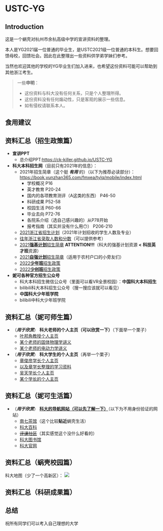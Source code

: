 # USTC-YG

## Introduction

这是一个蜗壳对杭州市余杭高级中学的宣讲资料的整理。

本人是YG2021届一位普通的毕业生，是USTC2021级一位普通的本科生。想要回馈母校，回馈社会。因此在此整理出一些资料供学弟学妹们参考。

当然也欢迎其他的学校的YG毕业生们加入进来，也希望这份资料可能可以帮助到其他浙江考生。

> 一些**申明**：
> - 这份资料与科大没有任何关系，只是个人整理所得。
> - 这份资料没有任何煽动性，只是客观的展示一些信息。
> - 如有侵权请联系本人。

## 食用建议

## 资料汇总（招生政策篇）

- **宣讲PPT**
  - 总介绍PPT:https://ck-killer.github.io/USTC-YG
- **科大本科招生网**（目前只有2021年的信息）：
  - 2021年招生简章（这个挺 ***有用*** 的）（以下为推荐必读部分）：https://book.yunzhan365.com/fmxea/tylq/mobile/index.html
    - 学校概况 P16
    - 英才教育 P20-24
    - 国内的各项教育测评（A这类的东西） P46-50
    - 科研成果 P52-58
    - 校园生活 P60-66
    - 毕业去向 P72-76
    - 各院系介绍（选自己感兴趣的）从P78开始
    - 报考指南（其实并没有什么用😶） P206-210
  - [2021浙江省招生计划](https://zsb.ustc.edu.cn/2017/0405/c12993a181519/page.htm)（2021年计划招收的学生人数及专业）
  - [往年浙江省录取人数和分数](https://zsb.ustc.edu.cn/2017/0405/c12994a181545/page.htm)（可以提供参考）
  - [2021**强基计划**招生简章](https://zsb.ustc.edu.cn/2021/0406/c12992a479109/page.htm) **ATTENTION!!!**（科大的强基计划资源 **<** **科技英才班**资源）
  - [2021**自强计划**招生简章](https://zsb.ustc.edu.cn/2021/0409/c12992a480030/page.htm)（适用于农村户口的小旁友们）
  - [2022**少年班**招生政策](https://zsb.ustc.edu.cn/2021/0917/c12992a523037/page.htm)
  - [2022**少创班**招生政策](https://zsb.ustc.edu.cn/2021/0917/c12992a523035/page.htm)
- **妮可各种官方招生公众号**
  - 科大本科招生微信公众号（里面可以看VR全景校园）：**中国科大本科招生**
  - bilibili科大本科招生公众号（搜一搜应该就可以看见）
  - **中国科大少年班学院**
  - bilibili中科大少年班学院
## 资料汇总（妮可师生篇）
- （***用于欣赏***） **科大老师的个人主页（可以欣赏一下）**（下面举一个栗子）
  - [叶邦角教授个人主页](http://staff.ustc.edu.cn/~bjye)
  - [某个老师的固体物理学讲义](http://staff.ustc.edu.cn/~zhaojin)
  - [某个老师的电动力学讲义](http://staff.ustc.edu.cn/~honglee)
- （***用于欣赏***） **科大学生的个人主页**（再举一个栗子）
  - [章俊彦学长个人主页](http://home.ustc.edu.cn/~yx3x/)
  - [以及章学长整理的学习资料](http://home.ustc.edu.cn/~yx3x/USTCdata.html)
  - [吴天学长个人主页](http://home.ustc.edu.cn/~wt1997/)
  - [某个学长的个人主页](http://home.ustc.edu.cn/~tageniu/)
## 资料汇总（妮可生活篇）
- （***用于欣赏***） [**科大的导航网站（可以先了解一下）**](https://ustc.life)（以下为不用身份验证的网站）
  - [南七茶馆](https://ustcforum.com/)（这个比较**贴近**蜗壳生活）
  - [科大百科](https://baike.ustc.edu.cn/)
  - [~~评课社区~~](https://icourse.club/)（其实感觉这个没什么好看的）
  - [科大图书馆](http://lib.ustc.edu.cn/)
  - [科大官网](https://www.ustc.edu.cn/)
## 资料汇总（蜗壳校园篇）
科大地图（少了一个高新区）：
![](https://www.ustc.edu.cn/__local/7/CA/83/51C921501F45CC7F22C3E32B9C3_85DD6C3B_196F20.jpg?e=.jpg)
## 资料汇总（科研成果篇）

## 总结

祝所有同学们可以考入自己理想的大学
